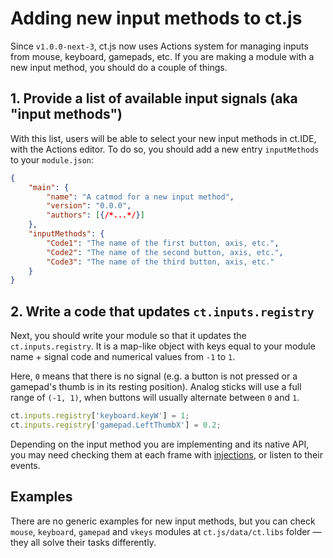 # Adding new input methods to ct.js

Since `v1.0.0-next-3`, ct.js now uses Actions system for managing inputs from mouse, keyboard, gamepads, etc. If you are making a module with a new input method, you should do a couple of things.

## 1. Provide a list of available input signals (aka "input methods")

With this list, users will be able to select your new input methods in ct.IDE, with the Actions editor. To do so, you should add a new entry `inputMethods` to your `module.json`:

```json
{
    "main": {
        "name": "A catmod for a new input method",
        "version": "0.0.0",
        "authors": [{/*...*/}]
    },
    "inputMethods": {
        "Code1": "The name of the first button, axis, etc.",
        "Code2": "The name of the second button, axis, etc.",
        "Code3": "The name of the third button, axis, etc."
    }
}
```

## 2. Write a code that updates `ct.inputs.registry`

Next, you should write your module so that it updates the `ct.inputs.registry`. It is a map-like object with keys equal to your module name + signal code and numerical values from `-1` to `1`.

Here, `0` means that there is no signal (e.g. a button is not pressed or a gamepad's thumb is in its resting position). Analog sticks will use a full range of `(-1, 1)`, when buttons will usually alternate between `0` and `1`.

```js
ct.inputs.registry['keyboard.keyW'] = 1;
ct.inputs.registry['gamepad.LeftThumbX'] = 0.2;
```

Depending on the input method you are implementing and its native API, you may need checking them at each frame with [injections](./events-and-injections.html), or listen to their events.

## Examples

There are no generic examples for new input methods, but you can check `mouse`, `keyboard`, `gamepad` and `vkeys` modules at `ct.js/data/ct.libs` folder — they all solve their tasks differently.
